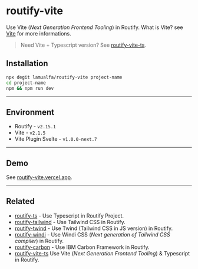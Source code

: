 # routify-vite

Use Vite (_Next Generation Frontend Tooling_) in Routify. What is Vite? see [Vite](https://vitejs.dev/) for more informations.

> Need Vite + Typescript version? See [routify-vite-ts](https://github.com/lamualfa/routify-vite-ts).

## Installation

```bash
npx degit lamualfa/routify-vite project-name
cd project-name
npm && npm run dev
```

<hr>

## Environment

- Routify - `v2.15.1`
- Vite - `v2.1.5`
- Vite Plugin Svelte - `v1.0.0-next.7`

<hr>

## Demo

See [routify-vite.vercel.app](https://routify-vite.vercel.app/).

<hr>

## Related

- [routify-ts](https://github.com/lamualfa/routify-ts) - Use Typescript in Routify Project.
- [routify-tailwind](https://github.com/lamualfa/routify-tailwind) - Use Tailwind CSS in Routify.
- [routify-twind](https://github.com/lamualfa/routify-twind) - Use Twind (Tailwind CSS in JS version) in Routify.
- [routify-windi](https://github.com/lamualfa/routify-windi) - Use Windi CSS (_Next generation of Tailwind CSS compiler_) in Routify.
- [routify-carbon](https://github.com/lamualfa/routify-carbon) - Use IBM Carbon Framework in Routify.
- [routify-vite-ts](https://github.com/lamualfa/routify-vite-ts) Use Vite (_Next Generation Frontend Tooling_) & Typescript in Routify.
